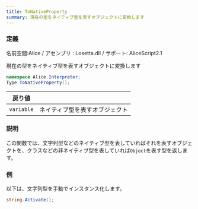 ```yaml
---
title: ToNativeProperty
summary: 現在の型をネイティブ型を表すオブジェクトに変換します
---
```

### 定義
名前空間:Alice / アセンブリ : Losetta.dll / サポート: AliceScript2.1

現在の型をネイティブ型を表すオブジェクトに変換します

```cs title="AliceScript"
namespace Alice.Interpreter;
Type ToNativeProperty();
```

|戻り値| |
|-|-|
|`variable`|ネイティブ型を表すオブジェクト|

### 説明
この関数では、文字列型などのネイティブ型を表していればそれを表すオブジェクトを、クラスなどの非ネイティブ型を表していれば`Object`を表す型を返します。

### 例
以下は、文字列型を手動でインスタンス化します。

```cs title="AliceScript"
string.Activate();
```
